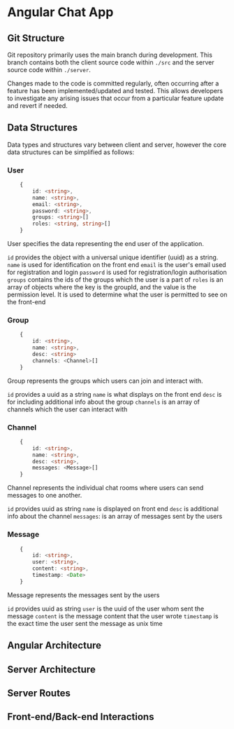 # Angular Chat App

## Git Structure
Git repository primarily uses the main branch during development. This branch contains both the client source code within `./src` and the server source code within `./server`.

Changes made to the code is committed regularly, often occurring after a feature has been implemented/updated and tested. This allows developers to investigate any arising issues that occur from a particular feature update and revert if needed.
## Data Structures
Data types and structures vary between client and server, however the core data structures can be simplified as follows:

### User
```ts
    {
        id: <string>,
        name: <string>,
        email: <string>,
        password: <string>,
        groups: <string>[]
        roles: <string, string>[]
    }
```
User specifies the data representing the end user of the application.

`id` provides the object with a universal unique identifier (uuid) as a string.
`name` is used for identification on the front end
`email` is the user's email used for registration and login
`password` is used for registration/login authorisation
`groups` contains the ids of the groups which the user is a part of
`roles` is an array of objects where the key is the groupId, and the value is the permission level. It is used to determine what the user is permitted to see on the front-end

### Group
```ts
    {
        id: <string>,
        name: <string>,
        desc: <string>
        channels: <Channel>[]
    }
```
Group represents the groups which users can join and interact with.

`id` provides a uuid as a string
`name` is what displays on the front end
`desc` is for including additional info about the group
`channels` is an array of channels which the user can interact with

### Channel
```ts
    {
        id: <string>,
        name: <string>,
        desc: <string>,
        messages: <Message>[]
    }
```
Channel represents the individual chat rooms where users can send messages to one another.

`id` provides uuid as string
`name` is displayed on front end
`desc` is additional info about the channel
`messages`: is an array of messages sent by the users

### Message
```ts
    {
        id: <string>,
        user: <string>,
        content: <string>,
        timestamp: <Date>
    }
```
Message represents the messages sent by the users

`id` provides uuid as string
`user` is the uuid of the user whom sent the message
`content` is the message content that the user wrote
`timestamp` is the exact time the user sent the message as unix time

## Angular Architecture

## Server Architecture

## Server Routes

## Front-end/Back-end Interactions